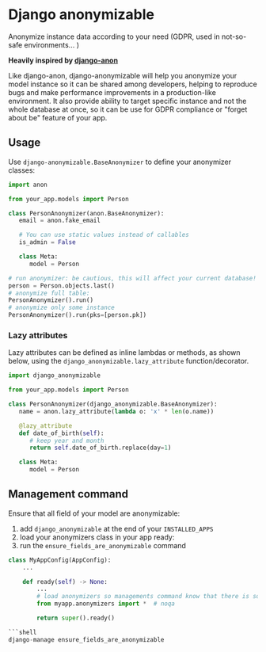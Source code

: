 # Django anonymizable

Anonymize instance data according to your need (GDPR, used in not-so-safe environments... )

**Heavily inspired by [django-anon](https://github.com/Tesorio/django-anon/)**

Like django-anon, django-anonymizable will help you anonymize your model instance so it can be shared among developers, helping to reproduce bugs and make performance improvements in a production-like environment.
It also provide ability to target specific instance and not the whole database at once, so it can be use for GDPR compliance or "forget about be" feature of your app.

## Usage

Use `django-anonymizable.BaseAnonymizer` to define your anonymizer classes:

```py
import anon

from your_app.models import Person

class PersonAnonymizer(anon.BaseAnonymizer):
   email = anon.fake_email

   # You can use static values instead of callables
   is_admin = False

   class Meta:
      model = Person

# run anonymizer: be cautious, this will affect your current database!
person = Person.objects.last()
# anonymize full table:
PersonAnonymizer().run()
# anonymize only some instance
PersonAnonymizer().run(pks=[person.pk])
```

### Lazy attributes

Lazy attributes can be defined as inline lambdas or methods, as shown below, using the `django_anonymizable.lazy_attribute` function/decorator.

```py
import django_anonymizable

from your_app.models import Person

class PersonAnonymizer(django_anonymizable.BaseAnonymizer):
   name = anon.lazy_attribute(lambda o: 'x' * len(o.name))

   @lazy_attribute
   def date_of_birth(self):
      # keep year and month
      return self.date_of_birth.replace(day=1)

   class Meta:
      model = Person
```

## Management command

Ensure that all field of your model are anonymizable:

1. add `django_anonymizable` at the end of your `INSTALLED_APPS`
2. load your anonymizers class in your app ready:
3. run the `ensure_fields_are_anonymizable` command

````py
class MyAppConfig(AppConfig):
    ...

    def ready(self) -> None:
        ...
        # load anonymizers so managements command know that there is some subclasses of BaseAnonymizer
        from myapp.anonymizers import *  # noqa

        return super().ready()

```shell
django-manage ensure_fields_are_anonymizable
````
